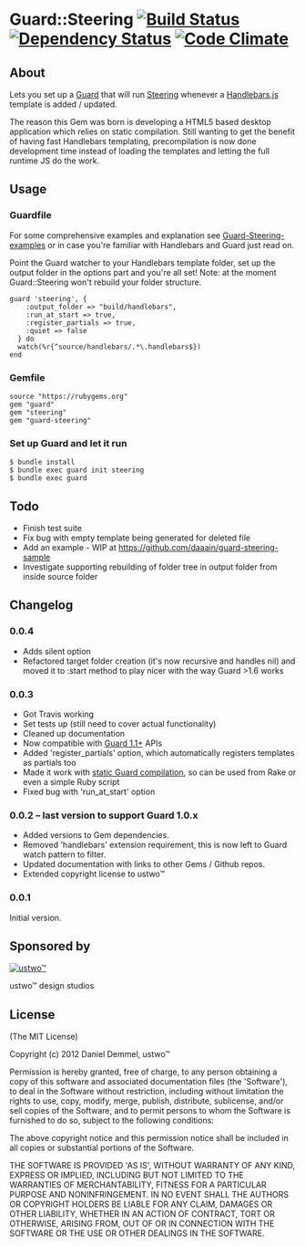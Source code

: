# Guard::Steering [![Build Status](https://secure.travis-ci.org/ustwo/guard-steering.png)](http://travis-ci.org/ustwo/guard-steering) [![Dependency Status](https://gemnasium.com/ustwo/guard-steering.png)](https://gemnasium.com/ustwo/guard-steering) [![Code Climate](https://codeclimate.com/badge.png)](https://codeclimate.com/github/ustwo/guard-steering)

## About

Lets you set up a [Guard](https://github.com/guard/guard) that will run [Steering](https://github.com/pixeltrix/steering) whenever a [Handlebars.js](https://github.com/wycats/handlebars.js) template is added / updated.

The reason this Gem was born is developing a HTML5 based desktop application which relies on static compilation. Still wanting to get the benefit of having fast Handlebars templating, precompilation is now done development time instead of loading the templates and letting the full runtime JS do the work.

## Usage

### Guardfile

For some comprehensive examples and explanation see [Guard-Steering-examples](https://github.com/daaain/guard-steering-examples) or in case you're familiar with Handlebars and Guard just read on.

Point the Guard watcher to your Handlebars template folder, set up the output folder in the options part and you're all set! Note: at the moment Guard::Steering won't rebuild your folder structure.

    guard 'steering', {
        :output_folder => "build/handlebars",
        :run_at_start => true,
        :register_partials => true,
        :quiet => false
      } do
      watch(%r{^source/handlebars/.*\.handlebars$})
    end

### Gemfile

    source "https://rubygems.org"
    gem "guard"
    gem "steering"
    gem "guard-steering"

### Set up Guard and let it run

    $ bundle install
    $ bundle exec guard init steering
    $ bundle exec guard

## Todo

* Finish test suite
* Fix bug with empty template being generated for deleted file
* Add an example - WIP at https://github.com/daaain/guard-steering-sample
* Investigate supporting rebuilding of folder tree in output folder from inside source folder

## Changelog

### 0.0.4
* Adds silent option
* Refactored target folder creation (it's now recursive and handles nil) and moved it to :start method to play nicer with the way Guard >1.6 works

### 0.0.3
* Got Travis working
* Set tests up (still need to cover actual functionality)
* Cleaned up documentation
* Now compatible with [Guard 1.1+](https://github.com/guard/guard/wiki/Upgrade-guide-for-existing-guards-to-Guard-v1.1) APIs
* Added 'register_partials' option, which automatically registers templates as partials too
* Made it work with [static Guard compilation](https://github.com/guard/guard/wiki/Guard-Cookbook), so can be used from Rake or even a simple Ruby script
* Fixed bug with 'run_at_start' option

### 0.0.2 – last version to support Guard 1.0.x

* Added versions to Gem dependencies.
* Removed 'handlebars' extension requirement, this is now left to Guard watch pattern to filter.
* Updated documentation with links to other Gems / Github repos.
* Extended copyright license to ustwo™

### 0.0.1

Initial version.

## Sponsored by
<a href="http://ustwo.co.uk">![ustwo™](http://cache.ustwo.co.uk/wordpress/wp-content/themes/ustwo1.4/images/logo.png)</a>

ustwo™ design studios

## License

(The MIT License)

Copyright (c) 2012 Daniel Demmel, ustwo™

Permission is hereby granted, free of charge, to any person obtaining
a copy of this software and associated documentation files (the
'Software'), to deal in the Software without restriction, including
without limitation the rights to use, copy, modify, merge, publish,
distribute, sublicense, and/or sell copies of the Software, and to
permit persons to whom the Software is furnished to do so, subject to
the following conditions:

The above copyright notice and this permission notice shall be
included in all copies or substantial portions of the Software.

THE SOFTWARE IS PROVIDED 'AS IS', WITHOUT WARRANTY OF ANY KIND,
EXPRESS OR IMPLIED, INCLUDING BUT NOT LIMITED TO THE WARRANTIES OF
MERCHANTABILITY, FITNESS FOR A PARTICULAR PURPOSE AND NONINFRINGEMENT.
IN NO EVENT SHALL THE AUTHORS OR COPYRIGHT HOLDERS BE LIABLE FOR ANY
CLAIM, DAMAGES OR OTHER LIABILITY, WHETHER IN AN ACTION OF CONTRACT,
TORT OR OTHERWISE, ARISING FROM, OUT OF OR IN CONNECTION WITH THE
SOFTWARE OR THE USE OR OTHER DEALINGS IN THE SOFTWARE.